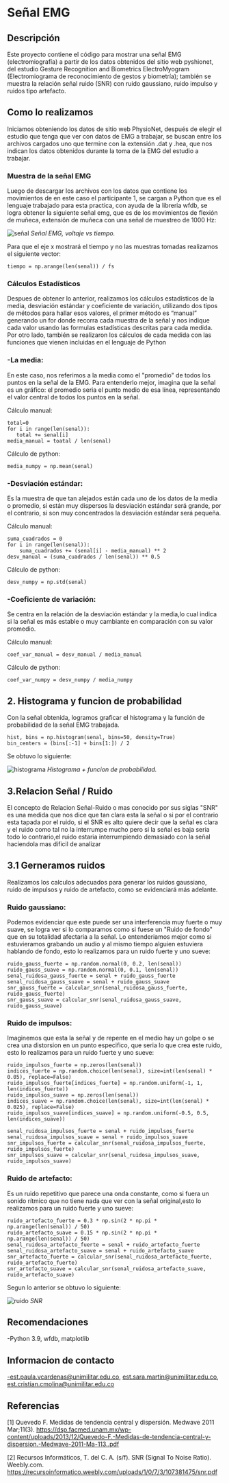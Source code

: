 # Señal EMG

## Descripción 
Este proyecto contiene el código para mostrar una señal EMG (electromiografía) a partir de los datos obtenidos del sitio web pyshionet, del estudio Gesture Recognition and Biometrics ElectroMyogram (Electromiograma de reconocimiento de gestos y biometría); también se muestra la relación señal ruido (SNR) con ruido gaussiano, ruido impulso y ruidos tipo artefacto.  

## Como lo realizamos 
Iniciamos obteniendo los datos de sitio web PhysioNet, después de elegir el estudio que tenga que ver con datos de EMG a trabajar, se buscan entre los archivos cargados uno que termine con la extensión .dat y .hea, que nos indican los datos obtenidos durante la toma de la EMG del estudio a trabajar.  
### Muestra de la señal EMG
Luego de descargar los archivos con los datos que contiene los movimientos de en este caso el participante 1, se cargan a Python que es el lenguaje trabajado para esta practica, con ayuda de la libreria wfdb, se logra obtener la siguiente señal emg, que es de los movimientos de flexión de muñeca, extensión de muñeca con una señal de muestreo de 1000 Hz:

![señal ](https://github.com/user-attachments/assets/48740300-8fb9-4100-830d-b2c84479f3cf)
*Señal EMG, voltaje vs tiempo.*

Para que el eje x mostrará el tiempo y no las muestras tomadas realizamos el siguiente vector:
```pitón
tiempo = np.arange(len(senal)) / fs
```
### Cálculos Estadísticos
Despues de obtener lo anterior, realizamos los cálculos estadísticos de la media, desviación estándar y coeficiente de variación, utilizando dos tipos de métodos para hallar esos valores, el primer método es “manual” generando un for donde recorra cada muestra de la señal y nos indique cada valor usando las formulas estadísticas descritas para cada medida. 
Por otro lado, también se realizaron los cálculos de cada medida con las funciones que vienen incluidas en el lenguaje de Python
### -La media:
En este caso, nos referimos a la media como el "promedio" de todos los puntos en la señal de la EMG. Para entenderlo mejor, imagina que la señal es un gráfico: el promedio seria el punto medio de esa línea, representando el valor central de todos los puntos en la señal. 

 Cálculo manual:
 ``` pitón
total=0
for i in range(len(senal)):
    total += senal[i]
media_manual = toatal / len(senal)
```
Cálculo de python:
``` pitón
media_numpy = np.mean(senal)
```

### -Desviación estándar:
Es la muestra de que tan alejados están cada uno de los datos de la media o promedio, si están muy dispersos la desviación estándar será grande, por el contrario, si son muy concentrados la desviación estándar será pequeña. 

 Cálculo manual:
``` pitón
suma_cuadrados = 0
for i in range(len(senal)):
    suma_cuadrados += (senal[i] - media_manual) ** 2
desv_manual = (suma_cuadrados / len(senal)) ** 0.5 
```
Cálculo de python:
``` pitón
desv_numpy = np.std(senal)
```
### -Coeficiente de variación:
Se centra en la relación de la desviación estándar y la media,lo cual indica si la señal es más estable o muy cambiante en comparación con su valor promedio.

 Cálculo manual:
``` pitón
coef_var_manual = desv_manual / media_manual
```
Cálculo de python:
``` pitón
coef_var_numpy = desv_numpy / media_numpy
```
 
## 2. Histograma y funcion de probabilidad 
Con la señal obtenida, logramos graficar el histograma y la función de probabilidad de la señal EMG trabajada.
``` pitón
hist, bins = np.histogram(senal, bins=50, density=True)
bin_centers = (bins[:-1] + bins[1:]) / 2
```
Se obtuvo lo siguiente:

![histograma](https://github.com/user-attachments/assets/58bee68a-8078-4a61-b5aa-da5a61fba413)
*Histograma + funcion de probabilidad.*

## 3.Relacion Señal / Ruido 

El concepto de Relacion Señal-Ruido o mas conocido por sus siglas "SNR" es una medida que nos dice que tan clara esta la señal o si por el contrario esta tapada por el ruido, si el SNR es alto quiere decir que la señal es clara y el ruido como tal no la interrumpe mucho pero si la señal es baja seria todo lo contrario,el ruido estaria interrumpiendo demasiado con la señal haciendola mas dificil de analizar 

## 3.1 Gerneramos ruidos 

Realizamos los calculos adecuados para generar los ruidos gaussiano, ruido de impulsos y ruido de artefacto, como se evidenciará más adelante. 

### Ruido gaussiano: 
Podemos evidenciar que este puede ser una interferencia muy fuerte o muy suave, se logra ver si lo comparamos como si fuese un "Ruido de fondo" que en su totalidad afectaria a la señal. Lo entenderiamos mejor como si estuvieramos grabando un audio y al mismo tiempo alguien estuviera hablando de fondo, esto lo realizamos para un ruido fuerte y uno sueve:

```pitón
ruido_gauss_fuerte = np.random.normal(0, 0.2, len(senal))
ruido_gauss_suave = np.random.normal(0, 0.1, len(senal))
senal_ruidosa_gauss_fuerte = senal + ruido_gauss_fuerte
senal_ruidosa_gauss_suave = senal + ruido_gauss_suave
snr_gauss_fuerte = calcular_snr(senal_ruidosa_gauss_fuerte, ruido_gauss_fuerte)
snr_gauss_suave = calcular_snr(senal_ruidosa_gauss_suave, ruido_gauss_suave)
```


### Ruido de impulsos: 
Imaginemos que esta la señal y de repente en el medio hay un golpe o se crea una distorsion en un punto especifico, que seria lo que crea este ruido, esto lo realizamos para un ruido fuerte y uno sueve:

```pitón
ruido_impulsos_fuerte = np.zeros(len(senal))
indices_fuerte = np.random.choice(len(senal), size=int(len(senal) * 0.05), replace=False)
ruido_impulsos_fuerte[indices_fuerte] = np.random.uniform(-1, 1, len(indices_fuerte))
ruido_impulsos_suave = np.zeros(len(senal))
indices_suave = np.random.choice(len(senal), size=int(len(senal) * 0.025), replace=False)
ruido_impulsos_suave[indices_suave] = np.random.uniform(-0.5, 0.5, len(indices_suave))

senal_ruidosa_impulsos_fuerte = senal + ruido_impulsos_fuerte
senal_ruidosa_impulsos_suave = senal + ruido_impulsos_suave
snr_impulsos_fuerte = calcular_snr(senal_ruidosa_impulsos_fuerte, ruido_impulsos_fuerte)
snr_impulsos_suave = calcular_snr(senal_ruidosa_impulsos_suave, ruido_impulsos_suave)
```
### Ruido de artefacto:
Es un ruido repetitivo que parece una onda constante, como si fuera un sonido rítmico que no tiene nada que ver con la señal original,esto lo realizamos para un ruido fuerte y uno sueve:

```pitón
ruido_artefacto_fuerte = 0.3 * np.sin(2 * np.pi * np.arange(len(senal)) / 50)
ruido_artefacto_suave = 0.15 * np.sin(2 * np.pi * np.arange(len(senal)) / 50)
senal_ruidosa_artefacto_fuerte = senal + ruido_artefacto_fuerte
senal_ruidosa_artefacto_suave = senal + ruido_artefacto_suave
snr_artefacto_fuerte = calcular_snr(senal_ruidosa_artefacto_fuerte, ruido_artefacto_fuerte)
snr_artefacto_suave = calcular_snr(senal_ruidosa_artefacto_suave, ruido_artefacto_suave)
```
Segun lo anterior se obtuvo lo siguiente:

![ruido](https://github.com/user-attachments/assets/a520c2b2-f0f7-4a92-81f3-626a4be27422)
*SNR*

## Recomendaciones
  -Python 3.9, wfdb, matplotlib
  
## Informacion de contacto 

-est.paula.vcardenas@unimilitar.edu.co, est.sara.martin@unimilitar.edu.co, est.cristian.cmolina@unimilitar.edu.co
  
## Referencias 
[1] Quevedo F. Medidas de tendencia central y dispersión. Medwave 2011 Mar;11(3). https://dsp.facmed.unam.mx/wp-content/uploads/2013/12/Quevedo-F.-Medidas-de-tendencia-central-y-dispersion.-Medwave-2011-Ma-113..pdf

[2] Recursos Informáticos, T. del C. A. (s/f). SNR (Signal To Noise Ratio). Weebly.com. https://recursoinformatico.weebly.com/uploads/1/0/7/3/107381475/snr.pdf









